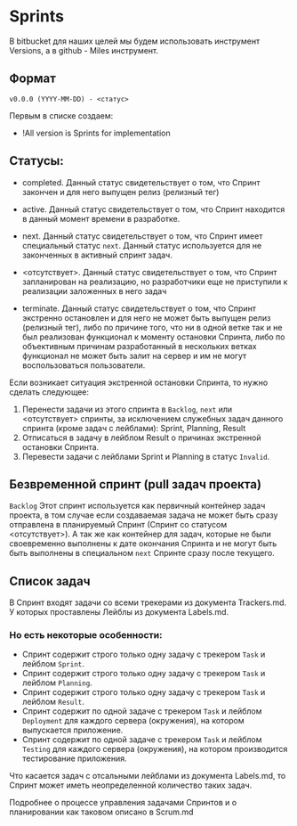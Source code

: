 # Sprints

В bitbucket для наших целей мы будем использовать инструмент Versions,
а в github - Miles инструмент.

## Формат

`v0.0.0 (YYYY-MM-DD) - <статус>`

Первым в списке создаем:
* !All version is Sprints for implementation


## Статусы:

* completed.
Данный статус свидетельствует о том, что Спринт закончен и для него выпущен релиз (релизный тег)

* active.
Данный статус свидетельствует о том, что Спринт находится в данный момент времени в разработке.

* next.
Данный статус свидетельствует о том, что Спринт имеет специальный статус `next`.
Данный статус используется для не законченных в активный спринт задач.

* <отсутствует>.
Данный статус свидетельствует о том, что Спринт запланирован на реализацию, 
но разработчики еще не приступили к реализации заложенных в него задач

* terminate.
Данный статус свидетельствует о том, что Спринт экстренно остановлен 
и для него не может быть выпущен релиз (релизный тег), 
либо по причине того, что ни в одной ветке так и не был реализован функционал к моменту остановки Спринта, 
либо по объективным причинам разработанный в нескольких ветках функционал не может быть залит на сервер и им не могут воспользоваться пользователи.

Если возникает ситуация экстренной остановки Спринта, то нужно сделать следующее:

1. Перенести задачи из этого спринта в `Backlog`, `next` или <отсутствует> спринты, за исключением служебных задач данного спринта (кроме задач с лейблами): 
Sprint, Planning, Result
2. Отписаться в задачу в лейблом Result о причинах экстренной остановки Спринта.
3. Перевести задачи с лейблами Sprint и Planning в статус `Invalid`.


## Безвременной спринт (pull задач проекта)

`Backlog`
Этот спринт используется как первичный контейнер задач проекта, 
в том случае если создаваемая задача не может быть сразу отправлена в планируемый Спринт (Спринт со статусом <отсутствует>).
А так же как контейнер для задач, которые не были своевременно выполнены к дате окончания Спринта и не могут быть быть выполнены в 
специальном `next` Спринте сразу после текущего.


## Список задач

В Спринт входят задачи со всеми трекерами из документа Trackers.md.
У которых проставлены Лейблы из документа Labels.md.

### Но есть некоторые особенности:
* Спринт содержит строго только одну задачу с трекером `Task` и лейблом `Sprint`.
* Спринт содержит строго только одну задачу с трекером `Task` и лейблом `Planning`.
* Спринт содержит строго только одну задачу с трекером `Task` и лейблом `Result`.
* Спринт содержит по одной задаче с трекером `Task` и лейблом `Deployment` для каждого сервера (окружения), 
на котором выпускается приложение.
* Спринт содержит по одной задаче с трекером `Task` и лейблом `Testing` для каждого сервера (окружения), 
на котором производится тестирование приложения.

Что касается задач с отсальными лейблами из документа Labels.md, то Спринт может иметь неопределенной количество таких задач.

Подробнее о процессе управления задачами Спринтов и о планировании как таковом описано в Scrum.md